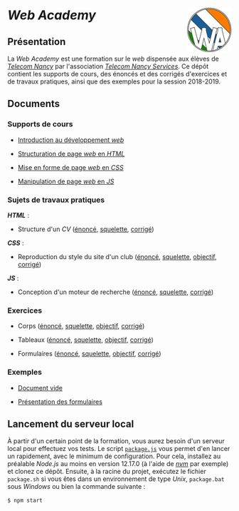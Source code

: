 # *Web Academy* [<img width="100" height="100" alt="" src="resources/web-academy.png" align="right"/>](//polaritoon.github.io/web-academy/)

## Présentation

La *Web Academy* est une formation sur le *web* dispensée aux élèves de [*Telecom Nancy*](//telecomnancy.univ-lorraine.fr/) par l'association [*Telecom Nancy Services*](//tnservices.fr/). Ce dépôt contient les supports de cours, des énoncés et des corrigés d'exercices et de travaux pratiques, ainsi que des exemples pour la session 2018-2019.

## Documents

### Supports de cours

- [Introduction au développement *web*](lessons/01-web/index.pdf)

- [Structuration de page *web* en *HTML*](lessons/02-html/index.pdf)

- [Mise en forme de page *web* en *CSS*](lessons/03-css/index.pdf)

- [Manipulation de page *web* en *JS*](lessons/04-js/index.pdf)

### Sujets de travaux pratiques

***HTML*** :

- Structure d'un *CV* ([énoncé](labs/01-html/subject/index.pdf), [squelette](labs/01-html/skeleton/index.html), [corrigé](labs/01-html/correction/index.html))

***CSS*** :

- Reproduction du style du site d'un club ([énoncé](labs/02-css/subject/index.pdf), [squelette](labs/02-css/skeleton/index.css), [objectif](labs/02-css/goal.png), [corrigé](labs/02-css/correction/index.css))

***JS*** :

- Conception d'un moteur de recherche ([énoncé](labs/03-js/subject/index.pdf), [squelette](labs/03-js/skeleton/index.js), [corrigé](labs/03-js/correction/index.js))

### Exercices

- Corps ([énoncé](exercises/01-body/subject/index.pdf), [squelette](exercises/01-body/skeleton/index.html), [objectif](exercises/01-body/goal.png), [corrigé](exercises/01-body/correction/index.html))

- Tableaux ([énoncé](exercises/02-table/subject/index.pdf), [squelette](exercises/02-table/skeleton/index.html), [objectif](exercises/02-table/goal.png), [corrigé](exercises/02-table/correction/index.html))

- Formulaires ([énoncé](exercises/03-form/subject/index.pdf), [squelette](exercises/03-form/skeleton/index.html), [objectif](exercises/03-form/goal.png), [corrigé](exercises/03-form/correction/index.html))

### Exemples

- [Document vide](examples/01-head/index.html)

- [Présentation des formulaires](examples/02-form/index.html)

## Lancement du serveur local

À partir d'un certain point de la formation, vous aurez besoin d'un serveur local pour effectuez vos tests. Le script [`package.js`](package.js) vous permet d'en lancer un rapidement, avec le minimum de configuration. Pour cela, installez au préalable *Node.js* au moins en version 12.17.0 (à l'aide de [*nvm*](https://github.com/nvm-sh/nvm) par exemple) et clonez ce dépôt. Ensuite, à la racine du projet, exécutez le fichier `package.sh` si vous êtes dans un environnement de type *Unix*, `package.bat` sous *Windows* ou bien la commande suivante :

```sh
$ npm start
```
